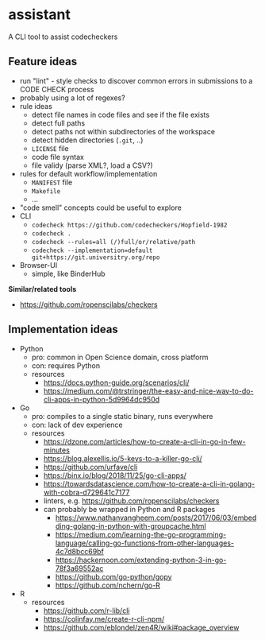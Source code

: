 # assistant

A CLI tool to assist codecheckers

## Feature ideas

- run "lint" - style checks to discover common errors in submissions to a CODE CHECK process
- probably using a lot of regexes?
- rule ideas
  - detect file names in code files and see if the file exists
  - detect full paths
  - detect paths not within subdirectories of the workspace
  - detect hidden directories (`.git`, ..)
  - `LICENSE` file
  - code file syntax
  - file validy (parse XML?, load a CSV?)
- rules for default workflow/implementation
  - `MANIFEST` file
  - `Makefile`
  - ...
- "code smell" concepts could be useful to explore
- CLI
  - `codecheck https://github.com/codecheckers/Hopfield-1982`
  - `codecheck .`
  - `codecheck --rules=all (/)full/or/relative/path`
  - `codecheck --implementation=default git+https://git.universitry.org/repo`
- Browser-UI
  - simple, like BinderHub
  
**Similar/related tools**

- https://github.com/ropenscilabs/checkers

## Implementation ideas

- Python
  - pro: common in Open Science domain, cross platform
  - con: requires Python
  - resources
    - https://docs.python-guide.org/scenarios/cli/
    - https://medium.com/@trstringer/the-easy-and-nice-way-to-do-cli-apps-in-python-5d9964dc950d
- Go
  - pro: compiles to a single static binary, runs everywhere
  - con: lack of dev experience
  - resources
    - https://dzone.com/articles/how-to-create-a-cli-in-go-in-few-minutes
    - https://blog.alexellis.io/5-keys-to-a-killer-go-cli/
    - https://github.com/urfave/cli
    - https://binx.io/blog/2018/11/25/go-cli-apps/
    - https://towardsdatascience.com/how-to-create-a-cli-in-golang-with-cobra-d729641c7177
    - linters, e.g. https://github.com/ropenscilabs/checkers
    - can probably be wrapped in Python and R packages
      - https://www.nathanvangheem.com/posts/2017/06/03/embedding-golang-in-python-with-groupcache.html
      - https://medium.com/learning-the-go-programming-language/calling-go-functions-from-other-languages-4c7d8bcc69bf
      - https://hackernoon.com/extending-python-3-in-go-78f3a69552ac
      - https://github.com/go-python/gopy
      - https://github.com/nchern/go-R
- R
  - resources
    - https://github.com/r-lib/cli
    - https://colinfay.me/create-r-cli-npm/
    - https://github.com/eblondel/zen4R/wiki#package_overview

